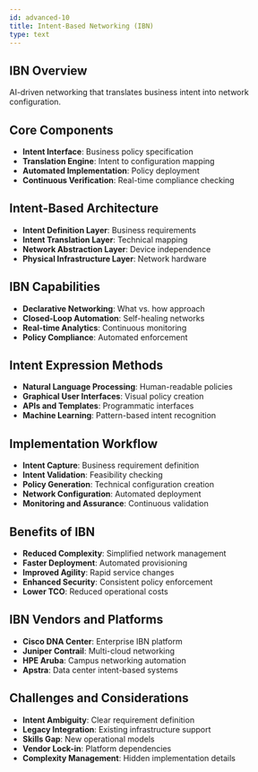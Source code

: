 ```yaml
---
id: advanced-10
title: Intent-Based Networking (IBN)
type: text
---
```


## IBN Overview

AI-driven networking that translates business intent into network configuration.

## Core Components

- **Intent Interface**: Business policy specification
- **Translation Engine**: Intent to configuration mapping
- **Automated Implementation**: Policy deployment
- **Continuous Verification**: Real-time compliance checking

## Intent-Based Architecture

- **Intent Definition Layer**: Business requirements
- **Intent Translation Layer**: Technical mapping
- **Network Abstraction Layer**: Device independence
- **Physical Infrastructure Layer**: Network hardware

## IBN Capabilities

- **Declarative Networking**: What vs. how approach
- **Closed-Loop Automation**: Self-healing networks
- **Real-time Analytics**: Continuous monitoring
- **Policy Compliance**: Automated enforcement

## Intent Expression Methods

- **Natural Language Processing**: Human-readable policies
- **Graphical User Interfaces**: Visual policy creation
- **APIs and Templates**: Programmatic interfaces
- **Machine Learning**: Pattern-based intent recognition

## Implementation Workflow

- **Intent Capture**: Business requirement definition
- **Intent Validation**: Feasibility checking
- **Policy Generation**: Technical configuration creation
- **Network Configuration**: Automated deployment
- **Monitoring and Assurance**: Continuous validation

## Benefits of IBN

- **Reduced Complexity**: Simplified network management
- **Faster Deployment**: Automated provisioning
- **Improved Agility**: Rapid service changes
- **Enhanced Security**: Consistent policy enforcement
- **Lower TCO**: Reduced operational costs

## IBN Vendors and Platforms

- **Cisco DNA Center**: Enterprise IBN platform
- **Juniper Contrail**: Multi-cloud networking
- **HPE Aruba**: Campus networking automation
- **Apstra**: Data center intent-based systems

## Challenges and Considerations

- **Intent Ambiguity**: Clear requirement definition
- **Legacy Integration**: Existing infrastructure support
- **Skills Gap**: New operational models
- **Vendor Lock-in**: Platform dependencies
- **Complexity Management**: Hidden implementation details